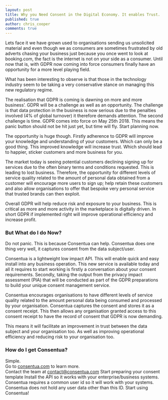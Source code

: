 ```yaml
---
layout: post
title: Why you Need Consent in the Digital Economy. It enables Trust.  
published: true
author: chris_cooper
comments: true
---
```

 

Lets face it we have grown used to organisations sending us unsolicited material and even though we as consumers are sometimes frustrated by old adverts chasing your business just because you once went to look at booking.com, the fact is the internet is not on your side as a consumer.  Until now that is, with GDPR now coming into force consumers finally have an opportunity for a more level playing field. 

What has been interesting to observe is that those in the technology industry seem to be taking a very conservative stance on managing this new regulatory regime.   

The realisation that GDPR is coming is dawning on more and more business’.   GDPR will be a challenge as well as an opportunity.   The challenge is that data protection in the business is now serious due to the penalties involved (4% of global turnover) it therefore demands attention.   The second challenge is time.  GDPR comes into force on May 25th 2018.   This means the panic button should not be hit just yet, but time will fly.  Start planning now.  

The opportunity is huge though.  Firstly adherence to GDPR will improve your knowledge and understanding of your customers.  Which can only be a good thing.  This improved knowledge will increase trust.  Which should lead to happier, sticker customers and more business for you.    

The market today is seeing potential customers declining signing up for services due to the often binary terms and conditions requested.  This is leading to lost business.   Therefore, the opportunity for different levels of service quality related to the amount of personal data obtained from a customer will encourage more users to sign up; help retain these customers and also allow organisations to offer that bespoke very personal service that trusted brands can then exploit.   

Overall GDPR will help reduce risk and exposure to your business.  This is critical as more and more activity in the marketplace is digitally driven. In short GDPR if implemented right will improve operational efficiency and increase profit.  

### But What do I do Now?  

Do not panic.  This is because Consentua can help.   Consentua does one thing very well, it captures consent from the data subject/user.  

Consentua is a lightweight low impact API.  This will enable quick and easy install into any business operation.   This new service is available today and all it requires to start working is firstly a conversation about your consent requirements.  Secondly, taking the output from the privacy impact assessment (PIA) that will be conducted as part of the GDPR preparations to build your unique consent management service. 

Consentua encourages organisations to have different levels of service quality related to the amount personal data being consumed and processed by your organisation. Consentua captures the consent and stores it as a consent receipt.   This then allows any organisation granted access to this consent receipt to have the record of consent that GDPR is now demanding. 
 
This means it will facilitate an improvement in trust between the data subject and your organisation too.  As well as improving operational efficiency and reducing risk to your organisation too. 

### How do I get Consentua? 

Simple.  
Go to [consentua.com](http://consentua.com) to learn more.  
Contact the team at contact@consentua.com
Start preparing your consent template
Install the API so it works with your enterprise/business systems.  Consentua requires a common user id so it will work with your systems. Consentua does not hold any user data other than this ID. 
Start using Consentua! 
